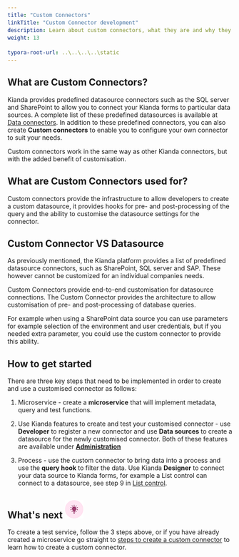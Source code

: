 ```yaml
---
title: "Custom Connectors"
linkTitle: "Custom Connector development"
description: Learn about custom connectors, what they are and why they are used
weight: 13

typora-root-url: ..\..\..\..\static
---
```

## What are Custom Connectors? 

Kianda provides predefined datasource connectors such as the SQL server and SharePoint to allow you to connect your Kianda forms to particular data sources. A complete list of these predefined datasources is available at [Data connectors](/platform/connectors/). In addition to these predefined connectors, you can also create **Custom connectors** to enable you to configure your own connector to suit your needs. 

Custom connectors work in the same way as other Kianda connectors, but with the added benefit of customisation.

## What are Custom Connectors used for?

Custom connectors provide the infrastructure to allow developers to create a custom datasource, it provides hooks for pre- and post-processing of the query and the ability to customise the datasource settings for the connector. 

## Custom Connector VS Datasource

As previously mentioned, the Kianda platform provides a list of predefined datasource connectors, such as SharePoint, SQL server and SAP. These however cannot be customized for an individual companies needs. 

Custom Connectors provide end-to-end customisation for datasource connections. The Custom Connector provides the architecture to allow customisation of pre- and post-processing of database queries. 

For example when using a SharePoint data source you can use parameters for example selection of the environment and user credentials, but if you needed extra parameter, you could use the custom connector to provide this ability.  

## How to get started

There are three key steps that need to be implemented in order to create and use a customised connector as follows:

1. Microservice - create a **microservice** that will implement metadata, query and test functions. <!-- click on the [Microservice](/low-code/custom-connector/create-microservice/) link to get further details. -->

2. Use Kianda features to create and test your customised connector - use **Developer** to register a new connector<!-- [register a new connector](/low-code/custom-connector/steps-to-create/#register-a-new-connector) --> and use **Data sources** to <!-- [create a datasource](/platform/connectors/#creating-a-datasource) --> create a datasource for the newly customised connector. Both of these features are available under **[Administration](/platform/administration/)**

3. Process - use the custom connector to bring data into a process and use the **query hook** to filter the data. Use Kianda **Designer** to connect your data source to Kianda forms, for example a List control can connect to a datasource, see step 9 in [List control](/platform/controls/input/list/#how-to-get-started).

## What's next ![Idea icon](/images/18.png)

To create a test service, follow the 3 steps above, or if you have already created a microservice go straight to [steps to create a custom connector](/low-code/custom-connector/steps-to-create/) to learn how to create a custom connector.